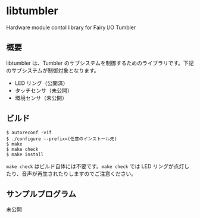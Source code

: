 # libtumbler
Hardware module contol library for Fairy I/O Tumbler

## 概要

libtumbler は、Tumbler のサブシステムを制御するためのライブラリです。下記のサブシステムが制御対象となります。

- LED リング（公開済）
- タッチセンサ（未公開）
- 環境センサ（未公開）

## ビルド

``````````{.cpp}
$ autoreconf -vif
$ ./configure --prefix=(任意のインストール先)
$ make
$ make check 
$ make install
``````````

`make check` はビルド自体には不要です。`make check` では LED リングが点灯したり、音声が再生されたりしますのでご注意ください。

## サンプルプログラム

未公開